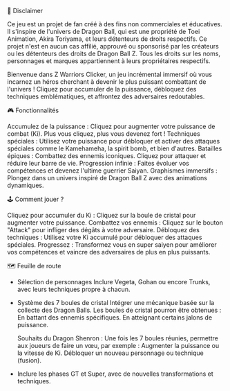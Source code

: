 📜 Disclaimer

Ce jeu est un projet de fan créé à des fins non commerciales et éducatives. Il s'inspire de l'univers de Dragon Ball, qui est une propriété de Toei Animation, Akira Toriyama, et leurs détenteurs de droits respectifs. Ce projet n'est en aucun cas affilié, approuvé ou sponsorisé par les créateurs ou les détenteurs des droits de Dragon Ball Z. Tous les droits sur les noms, personnages et marques appartiennent à leurs propriétaires respectifs.

Bienvenue dans Z Warriors Clicker, un jeu incrémental immersif où vous incarnez un héros cherchant à devenir le plus puissant combattant de l'univers ! Cliquez pour accumuler de la puissance, débloquez des techniques emblématiques, et affrontez des adversaires redoutables.

🎮 Fonctionnalités

Accumulez de la puissance : Cliquez pour augmenter votre puissance de combat (Ki). Plus vous cliquez, plus vous devenez fort !
Techniques spéciales : Utilisez votre puissance pour débloquer et activer des attaques spéciales comme le Kamehameha, la spirit bomb, et bien d'autres.
Batailles épiques : Combattez des ennemis iconiques. Cliquez pour attaquer et réduire leur barre de vie.
Progression infinie : Faites évoluer vos compétences et devenez l'ultime guerrier Saiyan.
Graphismes immersifs : Plongez dans un univers inspiré de Dragon Ball Z avec des animations dynamiques.

🕹️ Comment jouer ?

Cliquez pour accumuler du Ki : Cliquez sur la boule de cristal pour augmenter votre puissance.
Combattez vos ennemis : Cliquez sur le bouton "Attack" pour infliger des dégâts à votre adversaire.
Débloquez des techniques : Utilisez votre Ki accumulé pour débloquer des attaques spéciales.
Progressez : Transformez vous en super saiyen pour améliorer vos compétences et vaincre des adversaires de plus en plus puissants.

🗺️ Feuille de route

- Sélection de personnages
    Inclure Vegeta, Gohan ou encore Trunks, avec leurs techniques propre à chacun.

- Système des 7 boules de cristal
    Intégrer une mécanique basée sur la collecte des Dragon Balls.
      Les boules de cristal pourron être obtenues :
        En battant des ennemis spécifiques.
        En atteignant certains jalons de puissance.

    Souhaits du Dragon Shenron :
      Une fois les 7 boules réunies, permettre aux joueurs de faire un vœu, par exemple :
        Augmenter la puissance ou la vitesse de Ki.
        Débloquer un nouveau personnage ou technique (fusion).
    
- Inclure les phases GT et Super, avec de nouvelles transformations et techniques.
